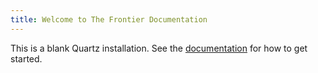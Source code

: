 ```yaml
---
title: Welcome to The Frontier Documentation
---
```


This is a blank Quartz installation.
See the [documentation](https://quartz.jzhao.xyz) for how to get started.
